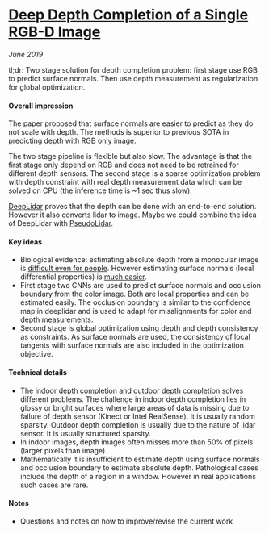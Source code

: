 # [Deep Depth Completion of a Single RGB-D Image](https://arxiv.org/pdf/1803.09326.pdf)

_June 2019_

tl;dr: Two stage solution for depth completion problem: first stage use RGB to predict surface normals. Then use depth measurement as regularization for global optimization.

#### Overall impression
The paper proposed that surface normals are easier to predict as they do not scale with depth. The methods is superior to previous SOTA in predicting depth with RGB only image. 

The two stage pipeline is flexible but also slow. The advantage is that the first stage only depend on RGB and does not need to be retrained for different depth sensors. The second stage is a sparse optimization problem with depth constraint with real depth measurement data which can be solved on CPU (the inference time is ~1 sec thus slow).

[DeepLidar](deeplidar.md) proves that the depth can be done with an end-to-end solution. However it also converts lidar to image. Maybe we could combine the idea of DeepLidar with [PseudoLidar](pseudo_lidar.md).

#### Key ideas
- Biological evidence: estimating absolute depth from a monocular image is [difficult even for people](http://sci-hub.tw/https://doi.org/10.1007/BF00342882). However estimating surface normals (local differential properties) is [much easier](https://dspace.library.uu.nl/bitstream/handle/1874/7542/kappers_92_surface_perception_pictures.pdf?sequence=1).
- First stage two CNNs are used to predict surface normals and occlusion boundary from the color image. Both are local properties and can be estimated easily. The occlusion boundary is similar to the confidence map in deeplidar and is used to adapt for misalignments for color and depth measurements. 
- Second stage is global optimization using depth and depth consistency as constraints. As surface normals are used, the consistency of local tangents with surface normals are also included in the optimization objective.

#### Technical details
- The indoor depth completion and [outdoor depth completion](deeplidar.md) solves different problems. The challenge in indoor depth completion lies in glossy or bright surfaces where large areas of data is missing due to failure of depth sensor (Kinect or Intel RealSense). It is usually random sparsity. Outdoor depth completion is usually due to the nature of lidar sensor. It is usually structured sparsity.
- In indoor images, depth images often misses more than 50% of pixels (larger pixels than image).
- Mathematically it is insufficient to estimate depth using surface normals and occlusion boundary to estimate absolute depth. Pathological cases include the depth of a region in a window. However in real applications such cases are rare.

#### Notes
- Questions and notes on how to improve/revise the current work  

